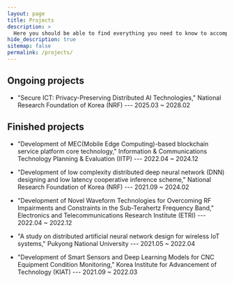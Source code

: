 ```yaml
---
layout: page
title: Projects
description: >
  Here you should be able to find everything you need to know to accomplish the most common tasks when blogging with Hydejack.
hide_description: true
sitemap: false
permalink: /projects/
---
```


<!-- Here you should be able to find everything you need to know to accomplish the most common tasks when blogging with Hydejack.
Should you think something is missing, [please let me know](mailto:mail@qwtel.com).
Should you discover a mistake in the docs (or a bug in general) feel free to [open an issue](https://github.com/hydecorp/hydejack/issues) on GitHub.

While this manual tries to be beginner-friendly, as a user of Jekyll it is assumed that you are comfortable running shell commands and editing text files.
{:.note} -->


## Ongoing projects
* "Secure ICT: Privacy-Preserving Distributed AI Technologies," National Research Foundation of Korea (NRF) --- 2025.03 ~ 2028.02
<!-- * [Undergraduate interns]{:.heading.flip-title} --- Once Jekyll is running you can start editing your config file. -->
<!-- {:.related-posts.faded} -->

## Finished projects
* "Development of MEC(Mobile Edge Computing)-based blockchain service platform core technology," Information & Communications Technology Planning & Evaluation (IITP) --- 2022.04 ~ 2024.12

* "Development of low complexity distributed deep neural network (DNN) designing and low latency cooperative inference scheme," National Research Foundation of Korea (NRF) --- 2021.09 ~ 2024.02

* "Development of Novel Waveform Technologies for Overcoming RF Impairments and Constraints in the Sub-Terahertz Frequency Band," Electronics and Telecommunications Research Institute (ETRI) --- 2022.04 ~ 2022.12

* "A study on distributed artificial neural network design for wireless IoT systems," Pukyong National University --- 2021.05 ~ 2022.04

* "Development of Smart Sensors and Deep Learning Models for CNC Equipment Condition Monitoring," Korea Institute for Advancement of Technology (KIAT) --- 2021.09 ~ 2022.03

<!-- ## Using Hydejack
* [Basics]{:.heading.flip-title} --- How to add different types of content.
* [Writing]{:.heading.flip-title} --- Producing markdown content for Hydejack.
* [Scripts]{:.heading.flip-title} --- How to include 3rd party scripts on your site.
* [Build]{:.heading.flip-title} --- How to build the static files for deployment.
* [Advanced]{:.heading.flip-title} --- Guides for more advanced tasks.
{:.related-posts.faded}

## Other
* [LICENSE]{:.heading.flip-title} --- The license of this project.
* [NOTICE]{:.heading.flip-title} --- Parts of this program are provided under separate licenses.
* [CHANGELOG]{:.heading.flip-title} --- Version history of Hydejack.
{:.related-posts.faded} -->

<!-- [Ph.D. students]: PhD -->
<!-- [M.S. students]: MS -->
<!-- [Undergraduate interns]: undergraduate -->
<!-- [install]: install.md
[upgrade]: upgrade.md
[config]: config.md
[basics]: basics.md
[writing]: writing.md
[scripts]: scripts.md
[build]: build.md
[advanced]: advanced.md
[LICENSE]: ../LICENSE.md
[NOTICE]: ../NOTICE.md
[CHANGELOG]: ../CHANGELOG.md -->
